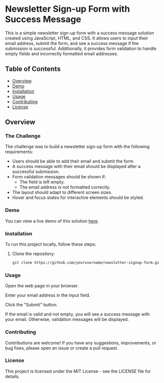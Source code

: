 # Newsletter Sign-up Form with Success Message

This is a simple newsletter sign-up form with a success message solution created using JavaScript, HTML, and CSS. It allows users to input their email address, submit the form, and see a success message if the submission is successful. Additionally, it provides form validation to handle empty fields and incorrectly formatted email addresses.

## Table of Contents

- [Overview](#overview)
- [Demo](#demo)
- [Installation](#installation)
- [Usage](#usage)
- [Contributing](#contributing)
- [License](#license)

## Overview

### The Challenge

The challenge was to build a newsletter sign-up form with the following requirements:

- Users should be able to add their email and submit the form.
- A success message with their email should be displayed after a successful submission.
- Form validation messages should be shown if:
  - The field is left empty.
  - The email address is not formatted correctly.
- The layout should adapt to different screen sizes.
- Hover and focus states for interactive elements should be styled.

### Demo

You can view a live demo of this solution [here](https://your-demo-url.com).

### Installation

To run this project locally, follow these steps:

1. Clone the repository:

   ```bash
   git clone https://github.com/yourusername/newsletter-signup-form.git

### Usage

Open the web page in your browser.

Enter your email address in the input field.

Click the "Submit" button.

If the email is valid and not empty, you will see a success message with your email. Otherwise, validation messages will be displayed.

### Contributing
Contributions are welcome! If you have any suggestions, improvements, or bug fixes, please open an issue or create a pull request.

### License
This project is licensed under the MIT License - see the LICENSE file for details.